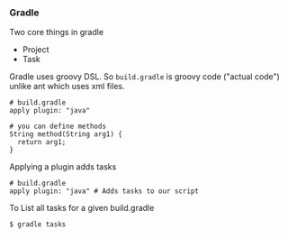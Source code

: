 ### Gradle

Two core things in gradle
- Project
- Task

Gradle uses groovy DSL. So `build.gradle` is groovy code ("actual code") unlike ant which uses xml files.

```
# build.gradle
apply plugin: "java"

# you can define methods
String method(String arg1) {
  return arg1;
}
```

Applying a plugin adds tasks
```
# build.gradle
apply plugin: "java" # Adds tasks to our script
```

To List all tasks for a given build.gradle
```
$ gradle tasks
```
